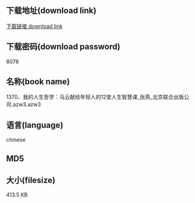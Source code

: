 ## 下载地址(download link)
[下载链接 download link](https://tutu365.netlify.app/?s=1370%E3%80%81%E6%88%91%E7%9A%84%E4%BA%BA%E7%94%9F%E5%93%B2%E5%AD%A6%EF%BC%9A%E9%A9%AC%E4%BA%91%E7%8C%AE%E7%BB%99%E5%B9%B4%E8%BD%BB%E4%BA%BA%E7%9A%8412%E5%A0%82%E4%BA%BA%E7%94%9F%E6%99%BA%E6%85%A7%E8%AF%BE_%E5%BC%A0%E7%87%95_%E5%8C%97%E4%BA%AC%E8%81%94%E5%90%88%E5%87%BA%E7%89%88%E5%85%AC%E5%8F%B8.azw3)

## 下载密码(download password)
8078

## 名称(book name)
1370、我的人生哲学：马云献给年轻人的12堂人生智慧课_张燕_北京联合出版公司.azw3.azw3

## 语言(language)
chinese

## MD5


## 大小(filesize)
413.5 KB
